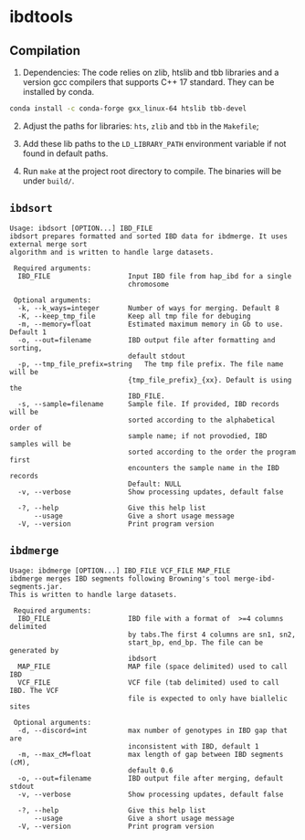 # ibdtools

## Compilation

1. Dependencies: The code relies on zlib, htslib and tbb libraries and  a version gcc
   compilers that supports C++ 17 standard. They can be installed by conda.

```sh
conda install -c conda-forge gxx_linux-64 htslib tbb-devel 
```

2. Adjust the paths for libraries: `hts`, `zlib` and `tbb` in the `Makefile`; 

3. Add these lib paths to the `LD_LIBRARY_PATH` environment variable if not found in
   default paths.

4. Run `make` at the project root directory to compile. The binaries will be under
   `build/`.


## `ibdsort`

```
Usage: ibdsort [OPTION...] IBD_FILE
ibdsort prepares formatted and sorted IBD data for ibdmerge. It uses external merge sort
algorithm and is written to handle large datasets. 

 Required arguments:
  IBD_FILE                   Input IBD file from hap_ibd for a single
                             chromosome

 Optional arguments:
  -k, --k_ways=integer       Number of ways for merging. Default 8
  -K, --keep_tmp_file        Keep all tmp file for debuging
  -m, --memory=float         Estimated maximum memory in Gb to use. Default 1
  -o, --out=filename         IBD output file after formatting and sorting,
                             default stdout
  -p, --tmp_file_prefix=string   The tmp file prefix. The file name will be
                             {tmp_file_prefix}_{xx}. Default is using the
                             IBD_FILE.
  -s, --sample=filename      Sample file. If provided, IBD records will be
                             sorted according to the alphabetical order of
                             sample name; if not provodied, IBD samples will be
                             sorted according to the order the program first
                             encounters the sample name in the IBD records
                             Default: NULL
  -v, --verbose              Show processing updates, default false

  -?, --help                 Give this help list
      --usage                Give a short usage message
  -V, --version              Print program version

```

## `ibdmerge`

```
Usage: ibdmerge [OPTION...] IBD_FILE VCF_FILE MAP_FILE
ibdmerge merges IBD segments following Browning's tool merge-ibd-segments.jar.
This is written to handle large datasets.

 Required arguments:
  IBD_FILE                   IBD file with a format of  >=4 columns delimited
                             by tabs.The first 4 columns are sn1, sn2,
                             start_bp, end_bp. The file can be generated by
                             ibdsort
  MAP_FILE                   MAP file (space delimited) used to call IBD
  VCF_FILE                   VCF file (tab delimited) used to call IBD. The VCF
                             file is expected to only have biallelic sites

 Optional arguments:
  -d, --discord=int          max number of genotypes in IBD gap that are
                             inconsistent with IBD, default 1
  -m, --max_cM=float         max length of gap between IBD segments (cM),
                             default 0.6
  -o, --out=filename         IBD output file after merging, default stdout
  -v, --verbose              Show processing updates, default false

  -?, --help                 Give this help list
      --usage                Give a short usage message
  -V, --version              Print program version
```
